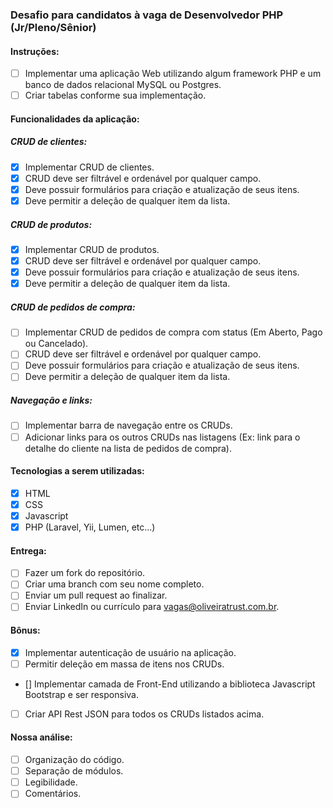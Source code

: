 ### Desafio para candidatos à vaga de Desenvolvedor PHP (Jr/Pleno/Sênior)

#### Instruções:
- [ ] Implementar uma aplicação Web utilizando algum framework PHP e um banco de dados relacional MySQL ou Postgres.
- [ ] Criar tabelas conforme sua implementação.

#### Funcionalidades da aplicação:

##### CRUD de clientes:
- [x] Implementar CRUD de clientes.
- [x] CRUD deve ser filtrável e ordenável por qualquer campo.
- [x] Deve possuir formulários para criação e atualização de seus itens.
- [x] Deve permitir a deleção de qualquer item da lista.

##### CRUD de produtos:
- [x] Implementar CRUD de produtos.
- [x] CRUD deve ser filtrável e ordenável por qualquer campo.
- [x] Deve possuir formulários para criação e atualização de seus itens.
- [x] Deve permitir a deleção de qualquer item da lista.

##### CRUD de pedidos de compra:
- [ ] Implementar CRUD de pedidos de compra com status (Em Aberto, Pago ou Cancelado).
- [ ] CRUD deve ser filtrável e ordenável por qualquer campo.
- [ ] Deve possuir formulários para criação e atualização de seus itens.
- [ ] Deve permitir a deleção de qualquer item da lista.

##### Navegação e links:
- [ ] Implementar barra de navegação entre os CRUDs.
- [ ] Adicionar links para os outros CRUDs nas listagens (Ex: link para o detalhe do cliente na lista de pedidos de compra).

#### Tecnologias a serem utilizadas:
- [x] HTML
- [x] CSS
- [x] Javascript
- [x] PHP (Laravel, Yii, Lumen, etc...)

#### Entrega:
- [ ] Fazer um fork do repositório.
- [ ] Criar uma branch com seu nome completo.
- [ ] Enviar um pull request ao finalizar.
- [ ] Enviar LinkedIn ou currículo para vagas@oliveiratrust.com.br.

#### Bônus:
- [x] Implementar autenticação de usuário na aplicação.
- [ ] Permitir deleção em massa de itens nos CRUDs.
- [] Implementar camada de Front-End utilizando a biblioteca Javascript Bootstrap e ser responsiva.
- [ ] Criar API Rest JSON para todos os CRUDs listados acima.

#### Nossa análise:
- [ ] Organização do código.
- [ ] Separação de módulos.
- [ ] Legibilidade.
- [ ] Comentários.
